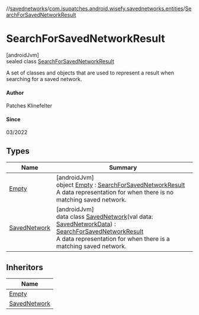 //[savednetworks](../../../index.md)/[com.isupatches.android.wisefy.savednetworks.entities](../index.md)/[SearchForSavedNetworkResult](index.md)

# SearchForSavedNetworkResult

[androidJvm]\
sealed class [SearchForSavedNetworkResult](index.md)

A set of classes and objects that are used to represent a result when searching for a saved network.

#### Author

Patches Klinefelter

#### Since

03/2022

## Types

| Name | Summary |
|---|---|
| [Empty](-empty/index.md) | [androidJvm]<br>object [Empty](-empty/index.md) : [SearchForSavedNetworkResult](index.md)<br>A data representation for when there is no matching saved network. |
| [SavedNetwork](-saved-network/index.md) | [androidJvm]<br>data class [SavedNetwork](-saved-network/index.md)(val data: [SavedNetworkData](../-saved-network-data/index.md)) : [SearchForSavedNetworkResult](index.md)<br>A data representation for when there is a matching saved network. |

## Inheritors

| Name |
|---|
| [Empty](-empty/index.md) |
| [SavedNetwork](-saved-network/index.md) |
